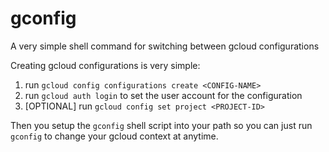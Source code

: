# gconfig
A very simple shell command for switching between gcloud configurations

Creating gcloud configurations is very simple:

1. run `gcloud config configurations create <CONFIG-NAME>`
2. run `gcloud auth login` to set the user account for the configuration
3. [OPTIONAL] run `gcloud config set project <PROJECT-ID>`

Then you setup the `gconfig` shell script into your path so you can just run `gconfig` to change your gcloud context at anytime.
